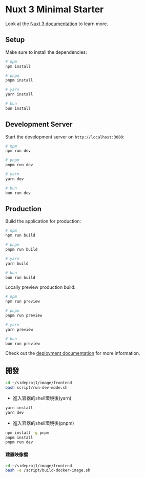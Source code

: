 # Nuxt 3 Minimal Starter

Look at the [Nuxt 3 documentation](https://nuxt.com/docs/getting-started/introduction) to learn more.

## Setup

Make sure to install the dependencies:

```bash
# npm
npm install

# pnpm
pnpm install

# yarn
yarn install

# bun
bun install
```

## Development Server

Start the development server on `http://localhost:3000`:

```bash
# npm
npm run dev

# pnpm
pnpm run dev

# yarn
yarn dev

# bun
bun run dev
```

## Production

Build the application for production:

```bash
# npm
npm run build

# pnpm
pnpm run build

# yarn
yarn build

# bun
bun run build
```

Locally preview production build:

```bash
# npm
npm run preview

# pnpm
pnpm run preview

# yarn
yarn preview

# bun
bun run preview
```

Check out the [deployment documentation](https://nuxt.com/docs/getting-started/deployment) for more information.


## 開發
```bash
cd ~/sideproj1/image/frontend 
bash script/run-dev-mode.sh
```

- 進入容器的shell環境後(yarn)
```bash
yarn install
yarn dev
```

- 進入容器的shell環境後(pnpm)
```bash
npm install -g pnpm
pnpm install
pnpm run dev
```

#### 建置映像檔
```bash
cd ~/sideproj1/image/frontend
bash -e /script/build-docker-image.sh
```
